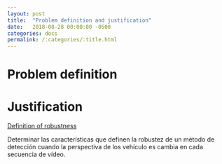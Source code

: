 ```yaml
---
layout: post
title:  "Problem definition and justification"
date:   2018-08-28 00:00:00 -0500
categories: docs
permalink: /:categories/:title.html
---
```

# Problem definition

# Justification

[Definition of robustness][robustness]

Determinar las características que definen la robustez de un método de detección cuando la perspectiva de los vehículo es cambia en cada secuencia de vídeo.


[robustness]: https://drive.google.com/file/d/1BAOztft7zEb66gsbxU6F2e7b8JTXoic-/view?usp=sharing
